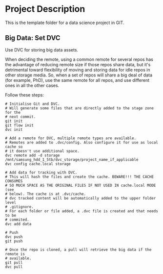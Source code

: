 # Project Description

This is the template folder for a data science project in GIT.

## Big Data: Set DVC

Use DVC for storing big data assets.

When deciding the remote, using a common remote for several repos has the advantage of reducing remote size if those repos share data, but it's detrimental toward flexibility of moving and storing data for idle repos in other storage media. So, when a set of repos will share a big deal of data (for example, PhD), use the same remote for all repos, and use different ones in all the other cases.

Follow these steps:

```Shell
# Initialise Git and DVC.
# Will generate some files that are directly added to the stage zone for the
# next commit.
git init
git flow init
dvc init

# Add a remote for DVC, multiple remote types are available.
# Remotes are added to .dvc/config. Also configure it for use as local cache so
# it doesn't use additional space.
dvc remote add -d storage /mnt/samsung_hdd_1_5tb/dvc_storage/project_name_if_applicable
dvc config cache.local storage

# Add data for tracking with DVC.
# This will hash the files and create the cache. BEWARE!!! THE CACHE CONSUMES
# SO MUCH SPACE AS THE ORIGINAL FILES IF NOT USED IN cache.local MODE (see
# below). The cache is at .dvc/cache.
# dvc tracked content will be automatically added to the upper folder level
# .gitignore.
# For each folder or file added, a .dvc file is created and that needs to be
# commited.
dvc add data

# Push
dvc push
git push

# Once the repo is cloned, a pull will retrieve the big data if the remote is
# available.
git pull
dvc pull
```
